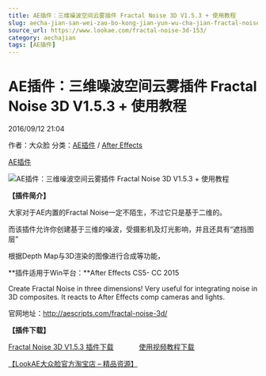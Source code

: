 ```yaml
---
title: AE插件：三维噪波空间云雾插件 Fractal Noise 3D V1.5.3 + 使用教程
slug: aecha-jian-san-wei-zao-bo-kong-jian-yun-wu-cha-jian-fractal-noise-3d-v1-5-3-shi-yong-jiao-cheng
source_url: https://www.lookae.com/fractal-noise-3d-153/
category: aechajian
tags: [AE插件]
---
```

# AE插件：三维噪波空间云雾插件 Fractal Noise 3D V1.5.3 + 使用教程

2016/09/12 21:04

作者：大众脸
分类：[AE插件](https://www.lookae.com/after-effects/aechajian/) / [After Effects](https://www.lookae.com/after-effects/)

[AE插件](https://www.lookae.com/tag/ae%e6%8f%92%e4%bb%b6/)

![AE插件：三维噪波空间云雾插件 Fractal Noise 3D V1.5.3 + 使用教程](https://www.lookae.com/wp-content/uploads/2015/05/fractal-noise-3d.jpg "AE插件：三维噪波空间云雾插件 Fractal Noise 3D V1.5.3 + 使用教程-LookAE.com")

**【插件简介】**

大家对于AE内置的Fractal Noise一定不陌生，不过它只是基于二维的。

而该插件允许你创建基于三维的噪波，受摄影机及灯光影响，并且还具有“遮挡图层”

根据Depth Map与3D渲染的图像进行合成等功能，

**插件适用于Win平台：**After Effects CS5- CC 2015

Create Fractal Noise in three dimensions! Very useful for integrating noise in 3D composites. It reacts to After Effects comp cameras and lights.

官网地址：http://aescripts.com/fractal-noise-3d/

**【插件下载】**

[Fractal Noise 3D V1.5.3 插件下载](http://lookae.ctfile.com/fs/e2D156452692)             [使用视频教程下载](https://www.400gb.com/file/93395123)

[【LookAE大众脸官方淘宝店 – 精品资源】](https://lookae.taobao.com/)
